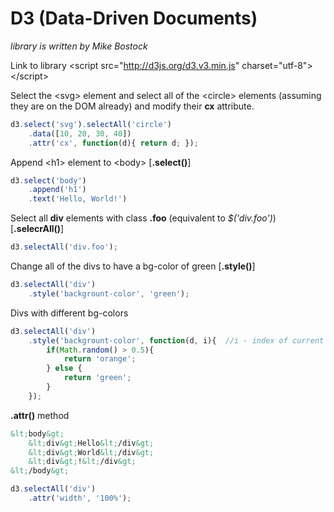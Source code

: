 # D3 (Data-Driven Documents)

_library is written by Mike Bostock_

Link to library &lt;script src="http://d3js.org/d3.v3.min.js" charset="utf-8"&gt;&lt;/script&gt;

Select the &lt;svg&gt; element and select all of the &lt;circle&gt; elements (assuming they are on the DOM already) and modify their __cx__ attribute.
```javascript
d3.select('svg').selectAll('circle')
	.data([10, 20, 30, 40])
	.attr('cx', function(d){ return d; });
```

Append &lt;h1&gt; element to &lt;body&gt; [__.select()__]
```javascript
d3.select('body')
	.append('h1')
	.text('Hello, World!')
```

Select all __div__ elements with class __.foo__ (equivalent to _$('div.foo')_) [__.selecrAll()__]
```javascript
d3.selectAll('div.foo');
```

Change all of the divs to have a bg-color of green [__.style()__]
```javascript
d3.selectAll('div')
	.style('backgrount-color', 'green');
```

Divs with different bg-colors
```javascript
d3.selectAll('div')
	.style('backgrount-color', function(d, i){	//i - index of current element in the selector
		if(Math.random() > 0.5){
			return 'orange';
		} else {
			return 'green';
		}
	});
```

__.attr()__ method
```html
&lt;body&gt;
	&lt;div&gt;Hello&lt;/div&gt;
	&lt;div&gt;World&lt;/div&gt;
	&lt;div&gt;!&lt;/div&gt;
&lt;/body&gt;
```
```javascript
d3.selectAll('div')
	.attr('width', '100%');
```

